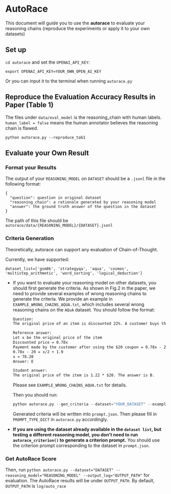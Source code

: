 # AutoRace

This document will guide you to use the **autorace** to evaluate your reasoning chains (reproduce the experiments or apply it to your own datasets)

## Set up

`cd autorace` and set the `OPENAI_API_KEY`:

```
export OPENAI_API_KEY=YOUR_OWN_OPEN_AI_KEY
```

Or you can input it to the terminal when running `autorace.py`

## Reproduce the Evaluation Accuracy Results in Paper (Table 1)

The files under `data/eval_model` is the reasoning_chain with human labels. `human_label = false` means the human annotator believes the reasoning chain is flawed.

```
python autorace.py --reproduce_tab1
```

## Evaluate your Own Result

### Format your Results

The output of your `REASONING_MODEL` on `DATASET` should be a `.jsonl` file in the following format:

```jsonl
{
  "question": question in original dataset
  "reasoning_chain": a rationale generated by your reasoning model
  "answer": the ground truth answer of the question in the dataset
}
```

The path of this file should be `autorace/data/{REASONING_MODEL}/{DATASET}.jsonl`

### Criteria Generation

Theoretically, autorace can support any evaluation of Chain-of-Thought. 

Currently, we have supported:

 `dataset_list=['gsm8k', 'strategyqa', 'aqua', 'cosmos', 'multistep_arithmetic', 'word_sorting', 'logical_deduction']`

* If you want to evaluate your reasoning model on other datasets, you should first generate the criteria. 
As shown in Fig.2 in the paper, we need to provide several examples of wrong reasoning chains to generate the criteria. We provide an example in `EXAMPLE_WRONG_CHAINS_AQUA.txt`, which includes several wrong reasoning chains on the `AQuA` dataset. You should follow the format:

  ``` txt 
  Question:
  The original price of an item is discounted 22%. A customer buys the item at this discounted price using a $20-off coupon. There is no tax on the item, and this was the only item the customer bought. If the customer paid $1.90 more than half the original price of the item, what was the original price of the item? Options: A)$61, B)$65, C)$67.40, D)$70, E)$78.20
  
  Reference answer:
  Let x be the original price of the item
  Discounted price = 0.78x
  Payment made by the customer after using the $20 coupon = 0.78x - 20
  0.78x - 20 = x/2 + 1.9
  x = 78.20
  Answer: E
  
  Student answer:
  The original price of the item is 1.22 * $20. The answer is B.
  ```

  Please see `EXAMPLE_WRONG_CHAINS_AQUA.txt` for details. 

  Then you should run:

  ```python
  python autorace.py --gen_criteria --dataset="YOUR_DATASET" --example_wrong_chains="YOUR_CRITERIA_PROMPT_PATH.txt"
  ```

    Generated criteria will be written into `prompt.json`. Then please fill in `PROMPT_TYPE_DICT` in `autorace.py` accordingly.

* **If you are using the dataset already available in the `dataset list`, but testing a different reasoning model, you don't need to run `autorace_criterion()` to generate a criterion prompt.** You should use the criterion prompt corresponding to the dataset in `prompt.json`.

### Get AutoRace Score

Then, run `python autorace.py --dataset="DATASET" --reasoning_model="REASONING_MODEL" --output_log="OUTPUT_PATH"` for evaluation. The AutoRace results will be under 
`OUTPUT_PATH`. By default, `OUTPUT_PATH` is `log/auto_race`